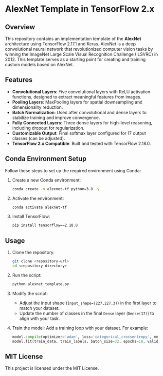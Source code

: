 # AlexNet Template in TensorFlow 2.x

## Overview
This repository contains an implementation template of the **AlexNet** architecture using TensorFlow 2.17.1 and Keras. AlexNet is a deep convolutional neural network that revolutionized computer vision tasks by winning the ImageNet Large Scale Visual Recognition Challenge (ILSVRC) in 2012. This template serves as a starting point for creating and training custom models based on AlexNet.

## Features
- **Convolutional Layers**: Five convolutional layers with ReLU activation functions, designed to extract meaningful features from images.
- **Pooling Layers**: MaxPooling layers for spatial downsampling and dimensionality reduction.
- **Batch Normalization**: Used after convolutional and dense layers to stabilize training and improve convergence.
- **Fully Connected Layers**: Three dense layers for high-level reasoning, including dropout for regularization.
- **Customizable Output**: Final softmax layer configured for 17 output classes (can be adjusted).
- **TensorFlow 2.x Compatible**: Built and tested with TensorFlow 2.18.0.

## Conda Environment Setup
Follow these steps to set up the required environment using Conda:

1. Create a new Conda environment:
    ```bash
    conda create -n alexnet-tf python=3.8 -y
    ```

2. Activate the environment:
    ```bash
    conda activate alexnet-tf
    ```

3. Install TensorFlow:
    ```bash
    pip install tensorflow==2.18.0
    ```

## Usage
1. Clone the repository:
    ```bash
    git clone <repository-url>
    cd <repository-directory>
    ```

2. Run the script:
    ```bash
    python alexnet_template.py
    ```

3. Modify the script:
   - Adjust the input shape (`input_shape=(227,227,3)`) in the first layer to match your dataset.
   - Update the number of classes in the final `Dense` layer (`Dense(17)`) to align with your task.

4. Train the model:
   Add a training loop with your dataset. For example:
    ```python
    model.compile(optimizer='adam', loss='categorical_crossentropy', metrics=['accuracy'])
    model.fit(train_data, train_labels, batch_size=32, epochs=10, validation_split=0.2)
    ```

## MIT License
This project is licensed under the MIT License.